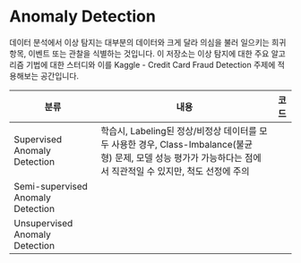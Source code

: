 # Anomaly Detection
 
데이터 분석에서 이상 탐지는 대부분의 데이터와 크게 달라 의심을 불러 일으키는 희귀 항목, 이벤트 또는 관찰을 식별하는 것입니다.
이 저장소는 이상 탐지에 대한 주요 알고리즘 기법에 대한 스터디와 이를 Kaggle - Credit Card Fraud Detection 주제에 적용해보는 공간입니다.




|분류|내용|코드|
|---|---|---|
|Supervised Anomaly Detection|학습시, Labeling된 정상/비정상 데이터를 모두 사용한 경우, Class-Imbalance(불균형) 문제, 모델 성능 평가가 가능하다는 점에서 직관적일 수 있지만, 척도 선정에 주의|
|Semi-supervised Anomaly Detection|
|Unsupervised Anomaly Detection|



